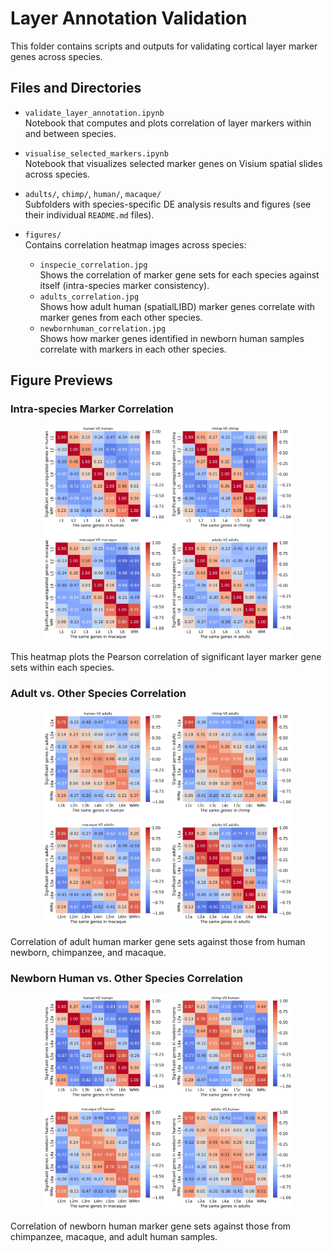 # Layer Annotation Validation

This folder contains scripts and outputs for validating cortical layer marker genes across species.

## Files and Directories

- `validate_layer_annotation.ipynb`  
  Notebook that computes and plots correlation of layer markers within and between species.

- `visualise_selected_markers.ipynb`  
  Notebook that visualizes selected marker genes on Visium spatial slides across species.

- `adults/`, `chimp/`, `human/`, `macaque/`  
  Subfolders with species-specific DE analysis results and figures (see their individual `README.md` files).

- `figures/`  
  Contains correlation heatmap images across species:
  - `inspecie_correlation.jpg`  
    Shows the correlation of marker gene sets for each species against itself (intra-species marker consistency).
  - `adults_correlation.jpg`  
    Shows how adult human (spatialLIBD) marker genes correlate with marker genes from each other species.
  - `newbornhuman_correlation.jpg`  
    Shows how marker genes identified in newborn human samples correlate with markers in each other species.

## Figure Previews

### Intra-species Marker Correlation

<p align="center">
  <img src="figures/inspecie_correlation.jpg" alt="Intra-species correlation" width="400" />
</p>

This heatmap plots the Pearson correlation of significant layer marker gene sets within each species.

### Adult vs. Other Species Correlation

<p align="center">
  <img src="figures/adults_correlation.jpg" alt="Adult vs other species correlation" width="400" />
</p>

Correlation of adult human marker gene sets against those from human newborn, chimpanzee, and macaque.

### Newborn Human vs. Other Species Correlation

<p align="center">
  <img src="figures/newbornhuman_correlation.jpg" alt="Newborn human vs other species correlation" width="400" />
</p>

Correlation of newborn human marker gene sets against those from chimpanzee, macaque, and adult human samples.
